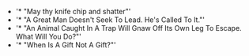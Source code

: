 - '* "May thy knife chip and shatter"'
- '* "A Great Man Doesn't Seek To Lead. He's Called To It."'
- '* "An Animal Caught In A Trap Will Gnaw Off Its Own Leg To Escape. What Will You Do?"'
- '* "When Is A Gift Not A Gift?"'